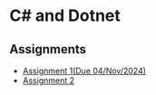 # C# and Dotnet
## Assignments
- [Assignment 1(Due 04/Nov/2024)](../solved/important/important-1.md)
- [Assignment 2](../solved/important/ImpIA2.md)